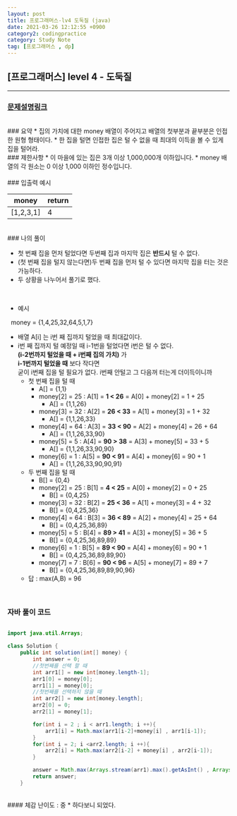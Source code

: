 ```yaml
---
layout: post
title: 프로그래머스-lv4 도둑질 (java)
date: 2021-03-26 12:12:55 +0900
category2: codingpractice
category: Study Note
tag: [프로그래머스 , dp]
---
```


## [프로그래머스] level 4 - 도둑질
---
### [문제설명링크   ](https://programmers.co.kr/learn/courses/30/lessons/42897)
<br>
### 요약
* 집의 가치에 대한 money 배열이 주어지고 배열의 첫부분과 끝부분은 인접한 원형 형태이다.
* 한 집을 털면 인접한 집은 털 수 없을 때 최대의 이득을 볼 수 있게 집을 털어라.


<br>
### 제한사항
* 이 마을에 있는 집은 3개 이상 1,000,000개 이하입니다.
* money 배열의 각 원소는 0 이상 1,000 이하인 정수입니다.

<br>


<br>
### 입출력 예시

| money | return |
|--------------|----|
|[1,2,3,1]|4|



<br>
### 나의 풀이

* 첫 번째 집을 먼저 털었다면 두번째 집과 마지막 집은 **반드시** 털 수 없다.
* (첫 번째 집을 털지 않는다면)두 번째 집을 먼저 털 수 있다면  마지막 집을 터는 것은 가능하다.
* 두 상황을 나누어서 풀기로 했다.  

<br>  

* 예시  
  
&nbsp; money = {1,4,25,32,64,5,1,7}  

* 배열 A[i] 는 i번 째 집까지 털었을 때 최대값이다.
* i번 째 집까지 털 예정일 때 i-1번을 털었다면 i번은 털 수 없다.<br>
 **(i-2번까지 털었을 때 + i번째 집의 가치)** 가 <br>**i-1번까지 털었을 때** 보다 작다면<br> 굳이 i번째 집을 털 필요가 없다. i번째 안털고 그 다음꺼 터는게 더이득이니까
	* 첫 번째 집을 털 때
		* A[] = {1,1} 
		* money[2] = 25 : A[1] = **1 < 26** = A[0] + money[2] = 1 + 25
			* A[] = {1,1,26}
		* money[3] = 32 : A[2] = **26 < 33** = A[1] + money[3] = 1 + 32
			* A[] = {1,1,26,33}
		* money[4] = 64 : A[3] = **33 < 90** = A[2] + money[4] = 26 + 64
			* A[] = {1,1,26,33,90}
		* money[5] = 5 : A[4] = **90 > 38** = A[3] + money[5] = 33 + 5
			* A[] = {1,1,26,33,90,90}
		* money[6] = 1 : A[5] = **90 < 91** = A[4] + money[6] = 90 + 1
			* A[] = {1,1,26,33,90,90,91}
	* 두 번째 집을 털 때
		* B[] = {0,4}
		* money[2] = 25 : B[1] = **4 < 25** = A[0] + money[2] = 0 + 25
			* B[] = {0,4,25}
		* money[3] = 32 : B[2] = **25 < 36** = A[1] + money[3] = 4 + 32
			* B[] = {0,4,25,36}
		* money[4] = 64 : B[3] = **36 < 89** = A[2] + money[4] = 25 + 64
			* B[] = {0,4,25,36,89}
		* money[5] = 5 :  B[4] = **89 > 41** = A[3] + money[5] = 36 + 5
			* B[] = {0,4,25,36,89,89}
		* money[6] = 1 : B[5] = **89 < 90** = A[4] + money[6] = 90 + 1
			* B[] = {0,4,25,36,89,89,90}
		* money[7] = 7 : B[6] = **90 < 96** = A[5] + money[7] = 89 + 7
			* B[] = {0,4,25,36,89,89,90,96}
	* 답 : max(A,B) = 96

<br>  

### 자바 풀이 코드  

```java

import java.util.Arrays;

class Solution {
    public int solution(int[] money) {
        int answer = 0;
        //첫번째를 선택 할 때
        int arr1[] = new int[money.length-1];
        arr1[0] = money[0];
        arr1[1] = money[0];
        //첫번째를 선택하지 않을 때
        int arr2[] = new int[money.length];
        arr2[0] = 0;
        arr2[1] = money[1];

        for(int i = 2 ; i < arr1.length; i ++){
            arr1[i] = Math.max(arr1[i-2]+money[i] , arr1[i-1]);
        }
        for(int i = 2; i <arr2.length; i ++){
            arr2[i] = Math.max(arr2[i-2] + money[i] , arr2[i-1]);
        }

        answer = Math.max(Arrays.stream(arr1).max().getAsInt() , Arrays.stream(arr2).max().getAsInt());
        return answer;
    }
```


		
<br>
#### 체감 난이도 :  중
* 하다보니 되었다.